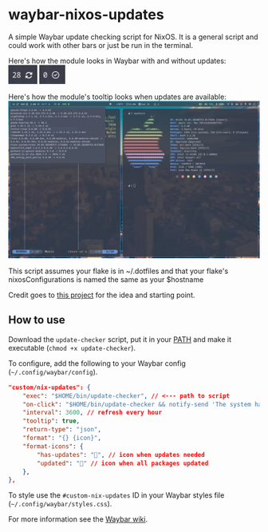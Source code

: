 # waybar-nixos-updates
A simple Waybar update checking script for NixOS. It is a general script and could work with other bars or just be run in the terminal.

Here's how the module looks in Waybar with and without updates:  
![Screenshot with updates](screenshot-thumbnail-has-updates.png)
![Screenshot updates](screenshot-thumbnail-updated.png)

Here's how the module's tooltip looks when updates are available:
![Screenshot with updates](screenshot-has-updates.png)

This script assumes your flake is in ~/.dotfiles and that your flake's nixosConfigurations is named the same as your $hostname

Credit goes to [this project](https://github.com/J-Carder/waybar-apt-updates) for the idea and starting point.

## How to use

Download the `update-checker` script, put it in your [PATH](https://unix.stackexchange.com/a/26059) and make it executable (`chmod +x update-checker`).

To configure, add the following to your Waybar config (`~/.config/waybar/config`).


```json
"custom/nix-updates": {
    "exec": "$HOME/bin/update-checker", // <--- path to script
    "on-click": "$HOME/bin/update-checker && notify-send 'The system has been updated'", // refresh on click
    "interval": 3600, // refresh every hour
    "tooltip": true,
    "return-type": "json",
    "format": "{} {icon}",
    "format-icons": {
        "has-updates": "", // icon when updates needed
        "updated": "" // icon when all packages updated
    },
},
```

To style use the `#custom-nix-updates` ID in your Waybar styles file (`~/.config/waybar/styles.css`).

For more information see the [Waybar wiki](https://github.com/Alexays/Waybar/wiki).



